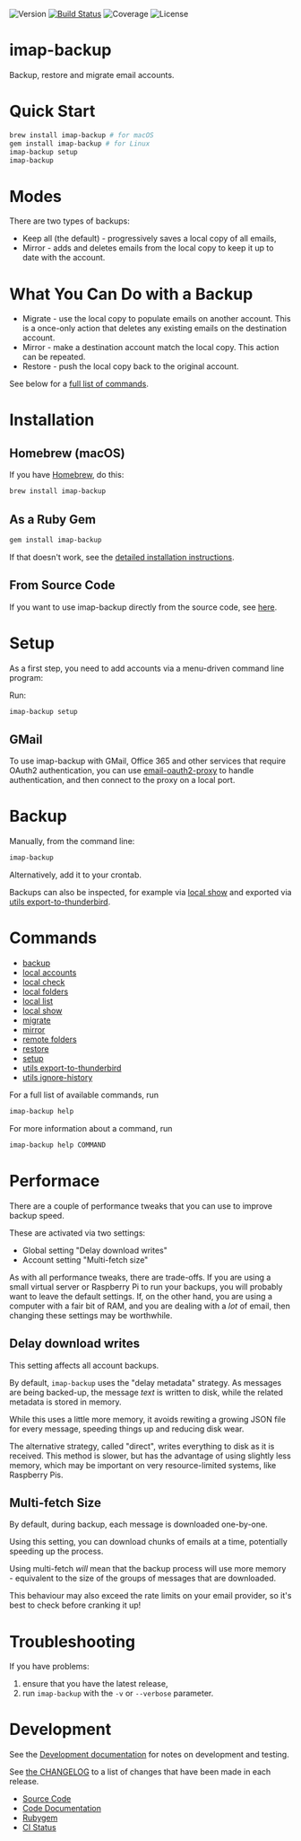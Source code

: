 ![Version](https://img.shields.io/gem/v/imap-backup?label=Version&logo=rubygems)
[![Build Status](https://github.com/joeyates/imap-backup/actions/workflows/main.yml/badge.svg)][CI Status]
![Coverage](https://img.shields.io/endpoint?url=https://gist.githubusercontent.com/joeyates/b54fe758bfb405c04bef72dad293d707/raw/coverage.json)
![License](https://img.shields.io/github/license/joeyates/imap-backup?color=brightgreen&label=License)

# imap-backup

Backup, restore and migrate email accounts.

# Quick Start

```sh
brew install imap-backup # for macOS
gem install imap-backup # for Linux
imap-backup setup
imap-backup
```

# Modes

There are two types of backups:

* Keep all (the default) - progressively saves a local copy of all emails,
* Mirror - adds and deletes emails from the local copy to keep it up to date with the account.

# What You Can Do with a Backup

* Migrate - use the local copy to populate emails on another account. This is a once-only action that deletes any existing emails on the destination account.
* Mirror - make a destination account match the local copy. This action can be repeated.
* Restore - push the local copy back to the original account.

See below for a [full list of commands](#Commands).

# Installation

## Homebrew (macOS)

If you have [Homebrew](https://brew.sh/), do this:

```sh
brew install imap-backup
```

## As a Ruby Gem

```sh
gem install imap-backup
```

If that doesn't work, see the [detailed installation instructions](docs/installation/rubygem.md).

## From Source Code

If you want to use imap-backup directly from the source code, see [here](docs/installation/source.md).

# Setup

As a first step, you need to add accounts via a menu-driven command
line program:

Run:

```sh
imap-backup setup
```

## GMail

To use imap-backup with GMail, Office 365 and other services that require
OAuth2 authentication, you can use [email-oauth2-proxy](https://github.com/simonrob/email-oauth2-proxy)
to handle authentication, and then connect to the proxy on a local port.

# Backup

Manually, from the command line:

```sh
imap-backup
```

Alternatively, add it to your crontab.

Backups can also be inspected, for example via [local show](docs/commands/local-show.md)
and exported via [utils export-to-thunderbird](docs/commands/utils-export-to-thunderbird.md).

# Commands

* [backup](docs/commands/backup.md)
* [local accounts](docs/commands/local-accounts.md)
* [local check](docs/commands/local-check.md)
* [local folders](docs/commands/local-folders.md)
* [local list](docs/commands/local-list.md)
* [local show](docs/commands/local-show.md)
* [migrate](docs/commands/migrate.md)
* [mirror](docs/commands/mirror.md)
* [remote folders](docs/commands/remote-folders.md)
* [restore](docs/commands/restore.md)
* [setup](docs/commands/setup.md)
* [utils export-to-thunderbird](docs/commands/utils-export-to-thunderbird.md)
* [utils ignore-history](docs/commands/utils-ignore-history.md)

For a full list of available commands, run

```sh
imap-backup help
```

For more information about a command, run

```sh
imap-backup help COMMAND
```

# Performace

There are a couple of performance tweaks that you can use
to improve backup speed.

These are activated via two settings:

* Global setting "Delay download writes"
* Account setting "Multi-fetch size"

As with all performance tweaks, there are trade-offs.
If you are using a small virtual server or Raspberry Pi
to run your backups, you will probably want to leave
the default settings.
If, on the other hand, you are using a computer with a
fair bit of RAM, and you are dealing with a *lot* of email,
then changing these settings may be worthwhile.

## Delay download writes

This setting affects all account backups.

By default, `imap-backup` uses the "delay metadata" strategy.
As messages are being backed-up, the message *text*
is written to disk, while the related metadata is stored in memory.

While this uses a little more memory, it avoids rewiting a growing JSON
file for every message, speeding things up and reducing disk wear.

The alternative strategy, called "direct", writes everything to disk
as it is received. This method is slower, but has the advantage
of using slightly less memory, which may be important on very
resource-limited systems, like Raspberry Pis.

## Multi-fetch Size

By default, during backup, each message is downloaded one-by-one.

Using this setting, you can download chunks of emails at a time,
potentially speeding up the process.

Using multi-fetch *will* mean that the backup process will use
more memory - equivalent to the size of the groups of messages
that are downloaded.

This behaviour may also exceed the rate limits on your email provider,
so it's best to check before cranking it up!

# Troubleshooting

If you have problems:

1. ensure that you have the latest release,
2. run `imap-backup` with the `-v` or `--verbose` parameter.

# Development

See the [Development documentation](./docs/development.md) for notes
on development and testing.

See [the CHANGELOG](./CHANGELOG.md) to a list of changes that have been
made in each release.

* [Source Code]
* [Code Documentation]
* [Rubygem]
* [CI Status]

[Source Code]: https://github.com/joeyates/imap-backup "Source code at GitHub"
[Code Documentation]: https://rubydoc.info/gems/imap-backup/frames "Code Documentation at Rubydoc.info"
[Rubygem]: https://rubygems.org/gems/imap-backup "Ruby gem at rubygems.org"
[CI Status]: https://github.com/joeyates/imap-backup/actions/workflows/main.yml
